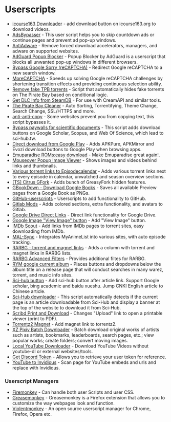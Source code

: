 # Userscripts

* [icourse163 Downloader](https://greasyfork.org/en/scripts/372684-%E4%B8%AD%E5%9B%BD%E5%A4%A7%E5%AD%A6-mooc-%E4%B8%8B%E8%BD%BD%E5%8A%A9%E6%89%8B-%E9%9C%80%E9%85%8D%E5%90%88aria2%E4%BD%BF%E7%94%A8) - add download button on icourse163.org to download videos.
* [AdsBypasser](https://adsbypasser.github.io/) - This user script helps you to skip countdown ads or continue pages and prevent ad pop-up windows.
* [AntiAdware](https://greasyfork.org/en/scripts/4294-antiadware) - Remove forced download accelerators, managers, and adware on supported websites.
* [AdGuard Popup Blocker](https://github.com/AdguardTeam/PopupBlocker) - Popup Blocker by AdGuard is a userscript that blocks all unwanted pop-up windows in different browsers.
* [Bypass Google Sorry (reCAPTCHA)](https://greasyfork.org/en/scripts/33226-bypass-google-sorry-recaptcha) - Redirect Google reCAPTCHA to a new search window.
* [MoreCAPTCHA](https://greasyfork.org/en/scripts/31088-morecaptcha) - Speeds up solving Google reCAPTCHA challenges by shortening transition effects and providing continuous selection ability.
* [Remove fake TPB torrents](https://www.reddit.com/r/Piracy/comments/78aicx/i\_wrote\_a\_small\_script\_that\_automatically\_hides/) - Script that automatically hides fake torrents on The Pirate Bay based on conditional logic.
* [Get DLC Info from SteamDB](https://cs.rin.ru/forum/viewtopic.php?t=71837) - For use with CreamAPI and similar tools.
* [The Pirate Bay Cleaner](https://greasyfork.org/en/scripts/1573-the-pirate-bay-cleaner) - Auto Sorting, Torrentifying, Theme Change, Search Change, SSL/HTTPS and more.
* [anti-anti-copy](https://greasyfork.org/en/scripts/7197-anti-anti-copy) - Some websites prevent you from copying text, this script bypasses it.
* [Bypass paywalls for scientific documents](https://greasyfork.org/en/scripts/35521-bypass-paywalls-for-scientific-documents) - This script adds download buttons on Google Scholar, Scopus, and Web Of Science, which lead to sci-hub.tw.
* [Direct download from Google Play](https://greasyfork.org/en/scripts/33005-direct-download-from-google-play/) - Adds APKPure, APKMirror and Evozi download buttons to Google Play when browsing apps.
* [Emuparadise ROMs:easy download](https://reddit.com/r/Piracy/comments/9zuu6p/emuparadise\_roms\_easy\_download/) - Make Emuparadise great again!.
* [Mouseover Popup Image Viewer](https://greasyfork.org/scripts/404) - Shows images and videos behind links and thumbnails.
* [Various torrent links to Episodecalendar](https://greasyfork.org/en/scripts/27367-various-torrent-links-to-episodecalendar) - Adds various torrent links next to every episode in calendar, unwatched and season overview sections.
* [\[TS\] Citrus GFork](https://greasyfork.org/scripts/4336) - Adds bunch of GreasyFork hidden features.
* [GBookDown - Download Google Books](https://greasyfork.org/scripts/17113) - Saves all available Preview pages from a Google Book as PNGs.
* [GitHub-userscripts](https://github.com/Mottie/GitHub-userscripts) - Userscripts to add functionality to GitHub.
* [Gitlab Mods](https://greasyfork.org/scripts/377122) - Adds colored sections, extra functionality, and avatars to Gitlab.
* [Google Drive Direct Links](https://greasyfork.org/en/scripts/10052-google-drive-direct-links/feedback) - Direct link functionality for Google Drive.
* [Google Image "View Image" button](https://greasyfork.org/en/scripts/392076-google-images-direct-link-fix) - Add "View Image" button.
* [IMDb Scout](https://greasyfork.org/en/scripts/3967-imdb-scout) - Add links from IMDb pages to torrent sites, easy downloading from IMDb.
* [MAL-Sync](https://greasyfork.org/en/scripts/372847-mal-sync) - Integrates MyAnimeList into various sites, with auto episode tracking.
* [RARBG - torrent and magnet links](https://greasyfork.org/scripts/23493) - Adds a column with torrent and magnet links in RARBG lists.
* [RARBG Advanced Filters](https://greasyfork.org/en/scripts/29661-rarbg-advanced-filters) - Provides additional filtes for RARBG.
* [RYM google current album](https://greasyfork.org/en/scripts/5966-rym-google-current-album) - Places buttons and dropdowns below the album title on a release page that will conduct searches in many warez, torrent, and music info sites.
* [Sci-hub button](https://greasyfork.org/en/scripts/370246-sci-hub-button) - Add sci-hub button after article link. Support Google scholar, bing academic and baidu xueshu. Jump CNKI English article to Chinese article.
* [Sci-Hub downloader](https://greasyfork.org/de/scripts/398689-sci-hub-downloader) - This script automatically detects if the current page is an article downloadable from Sci-Hub and display a banner at the top of the website to download it from Sci-Hub.
* [Scribd Print and Download](https://greasyfork.org/en/scripts/14655-scribd-print-and-download) - Changes "Upload" link to open a printable viewer (print to PDF).
* [Torrentz2 Magnet](https://greasyfork.org/en/scripts/21547-torrentz2-magnet) - Add magnet link to torrentz2.
* [XZ Pixiv Batch Downloader](https://greasyfork.org/scripts/24252) - Batch download original works of artists such as artists, bookmarks, leaderboards, search pages, etc.; view popular works; create folders; convert moving images.
* [Local YouTube Downloader](https://greasyfork.org/en/scripts/369400-local-youtube-downloader) - Download YouTube Videos without youtube-dl or external websites/tools.
* [Get Discord Token](https://greasyfork.org/en/scripts/395741-get-discord-token) - Allows you to retrieve your user token for reference.
* [YouTube to Invidious](https://greasyfork.org/en/scripts/375264-youtube-to-invidious) - Scan page for YouTube embeds and urls and replace with Invidious.

### Userscript Managers

* [Firemonkey](https://addons.mozilla.org/en-US/firefox/addon/firemonkey/) - Can handle both user Scripts and user CSS.
* [Greasemonkey](https://www.greasespot.net/) - Greasemonkey is a Firefox extension that allows you to customize the way webpages look and function.
* [Violentmonkey](https://violentmonkey.github.io/) - An open source userscript manager for Chrome, Firefox, Opera etc.
